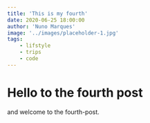```yaml
---
title: 'This is my fourth'
date: 2020-06-25 18:00:00
author: 'Nuno Marques'
image: '../images/placeholder-1.jpg'
tags:
    - lifstyle
    - trips
    - code
---
```


# Hello to the fourth post
and welcome to the fourth-post.
